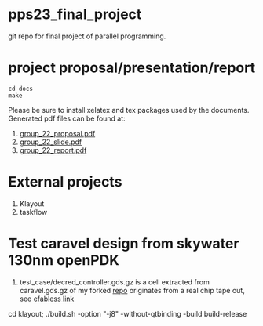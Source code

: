 # pps23_final_project
git repo for final project of parallel programming.

# project proposal/presentation/report
```
cd docs 
make
```
Please be sure to install xelatex and tex packages used by the documents.
Generated pdf files can be found at:
1. [group_22_proposal.pdf](./group_22_proposal.pdf)
2. [group_22_slide.pdf](./group_22_slide.pdf)
3. [group_22_report.pdf](./group_22_report.pdf)

# External projects
1. Klayout
2. taskflow

# Test caravel design from skywater 130nm openPDK
1. test_case/decred_controller.gds.gz is a cell extracted from caravel.gds.gz of my forked [repo](https://github.com/owlfox/caravel_skywater130_decred_miner) originates from a real chip tape out, see [efabless link](https://platform.efabless.com/projects/27)
    
cd klayout; ./build.sh -option "-j8" -without-qtbinding  -build build-release